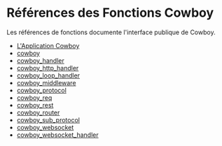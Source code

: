 Références des Fonctions Cowboy
=========================

Les références de fonctions documente l'interface publique de Cowboy.

 *  [L'Application Cowboy](cowboy_app.md)
 *  [cowboy](cowboy.md)
 *  [cowboy_handler](cowboy_handler.md)
 *  [cowboy_http_handler](cowboy_http_handler.md)
 *  [cowboy_loop_handler](cowboy_loop_handler.md)
 *  [cowboy_middleware](cowboy_middleware.md)
 *  [cowboy_protocol](cowboy_protocol.md)
 *  [cowboy_req](cowboy_req.md)
 *  [cowboy_rest](cowboy_rest.md)
 *  [cowboy_router](cowboy_router.md)
 *  [cowboy_sub_protocol](cowboy_sub_protocol.md)
 *  [cowboy_websocket](cowboy_websocket.md)
 *  [cowboy_websocket_handler](cowboy_websocket_handler.md)
